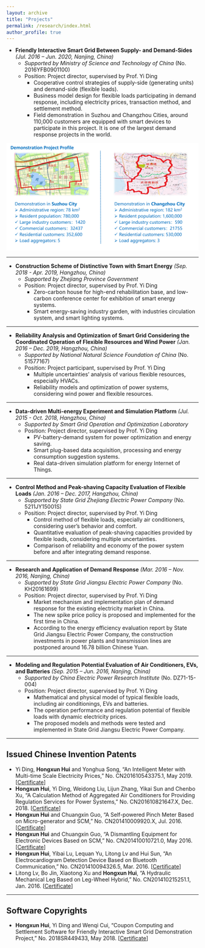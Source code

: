 ```yaml
---
layout: archive
title: "Projects"
permalink: /research/index.html
author_profile: true
---
```




- **Friendly Interactive Smart Grid Between Supply- and Demand-Sides** *(Jul. 2016 – Jun. 2020, Nanjing, China)*
  - *Supported by Ministry of Science and Technology of China* (No. 2016YFB0901100)
  - Position: Project director, supervised by Prof. Yi Ding
    - Cooperative control strategies of supply-side (generating units) and demand-side (flexible loads).
    - Business model design for flexible loads participating in demand response, including electricity prices, transaction method, and settlement method.
    - Field demonstration in Suzhou and Changzhou Cities, around 110,000 customers are equipped with smart devices to participate in this project. It is one of the largest demand response projects in the world.

![Editing a markdown file for a talk](/images/research/research_friendly_interactive.png)

------

- **Construction Scheme of Distinctive Town with Smart Energy** *(Sep. 2018 - Apr. 2019, Hangzhou, China)*
  - *Supported by Zhejiang Province Government*
  - Position: Project director, supervised by Prof. Yi Ding
    - Zero-carbon house for high-end rehabilitation base, and low-carbon conference center for exhibition of smart energy systems.
    - Smart energy-saving industry garden, with industries circulation system, and smart lighting systems.

------

- **Reliability Analysis and Optimization of Smart Grid Considering the Coordinated Operation of Flexible Resources and Wind Power** *(Jan. 2016 – Dec. 2019, Hangzhou, China)*
  - *Supported by National Natural Science Foundation of China* (No. 51577167) 
  - Position: Project participant, supervised by Prof. Yi Ding
    - Multiple uncertainties’ analysis of various flexible resources, especially HVACs.
    - Reliability models and optimization of power systems, considering wind power and flexible resources.

------

- **Data-driven Multi-energy Experiment and Simulation Platform** *(Jul. 2015 - Oct. 2018, Hangzhou, China)*
  - *Supported by Smart Grid Operation and Optimization Laboratory*
  - Position: Project director, supervised by Prof. Yi Ding
    - PV-battery-demand system for power optimization and energy saving.
    - Smart plug-based data acquisition, processing and energy consumption suggestion systems.
    - Real data-driven simulation platform for energy Internet of Things.

------

- **Control Method and Peak-shaving Capacity Evaluation of Flexible Loads** *(Jan. 2016 – Dec. 2017, Hangzhou, China)*
  - *Supported by State Grid Zhejiang Electric Power Company*  (No. 5211JY15001S)
  - Position: Project director, supervised by Prof. Yi Ding
    - Control method of flexible loads, especially air conditioners, considering user’s behavior and comfort.
    - Quantitative evaluation of peak-shaving capacities provided by flexible loads, considering multiple uncertainties.
    - Comparison of reliability and economy of the power system before and after integrating demand response.

------

- **Research and Application of Demand Response** *(Mar. 2016 – Nov. 2016, Nanjing, China)*
  - *Supported by State Grid Jiangsu Electric Power Company* (No. KH20161699)
  - Position: Project director, supervised by Prof. Yi Ding
    - Market mechanism and implementation plan of demand response for the existing electricity market in China.
    - The new spike price policy is proposed and implemented for the first time in China.
    - According to the energy efficiency evaluation report by State Grid Jiangsu Electric Power Company, the construction investments in power plants and transmission lines are postponed around 16.78 billion Chinese Yuan.

------

- **Modeling and Regulation Potential Evaluation of Air Conditioners, EVs, and Batteries** *(Sep. 2015 – Jun. 2016, Nanjing, China)*
  - *Supported by China Electric Power Research Institute* (No. DZ71-15-004)
  - Position: Project director, supervised by Prof. Yi Ding
    - Mathematical and physical model of typical flexible loads, including air conditionings, EVs and batteries.
    - The operation performance and regulation potential of flexible loads with dynamic electricity prices.
    - The proposed models and methods were tested and implemented in State Grid Jiangsu Electric Power Company.



------

## Issued Chinese Invention Patents

- Yi Ding, **Hongxun Hui** and Yonghua Song, “An Intelligent Meter with Multi-time Scale Electricity Prices,” No. CN201610543375.1, May 2019. [[Certificate](https://huihongxun.github.io/files/Patents/一种具有多时间尺度电价信息的智能电表.jpg)]
- **Hongxun Hui**, Yi Ding, Weidong Liu, Lijun Zhang, Yikai Sun and Chenbo Xu, “A Calculation Method of Aggregated Air Conditioners for Providing Regulation Services for Power Systems,” No. CN201610821647.X, Dec. 2018. [[Certificate](https://huihongxun.github.io/files/Patents/一种空调聚合提供电力系统运行备用响应量的计算方法.jpg)]
- **Hongxun Hui** and Chuangxin Guo, “A Self-powered Pinch Meter Based on Micro-generator and SCM,” No. CN201410009920.X, Jul. 2016. [[Certificate](https://huihongxun.github.io/files/Patents/一种基于微型发电机和单片机的自供电握力器.jpg)]
- **Hongxun Hui** and Chuangxin Guo, “A Dismantling Equipment for Electronic Devices Based on SCM,” No. CN201410010721.0, May 2016. [[Certificate](https://huihongxun.github.io/files/Patents/一种基于单片机的电子器件拆卸设备.jpg)]
- **Hongxun Hui**, Yibai Lu, Lequan Yu, Litong Lv and Hui Sun, “An Electrocardiogram Detection Device Based on Bluetooth Communication,” No. CN201410094326.5, Mar. 2016. [[Certificate](https://huihongxun.github.io/files/Patents/一种基于蓝牙通信的心电图检测设备.jpg)]
- Litong Lv, Bo Jin, Xiaotong Xu and **Hongxun Hui**, “A Hydraulic Mechanical Leg Based on Leg-Wheel Hybrid,” No. CN201410215251.1, Jan. 2016. [[Certificate](https://huihongxun.github.io/files/Patents/一种腿轮混合式液压机械退.jpg)]



------

## Software Copyrights

- **Hongxun Hui**, Yi Ding and Wenqi Cui, “Coupon Computing and Settlement Software for Friendly Interactive Smart Grid Demonstration Project,” No. 2018SR449433, May 2018. [[Certificate](https://huihongxun.github.io/files/Patents/软著授权书+2018SR449433.jpg)]
